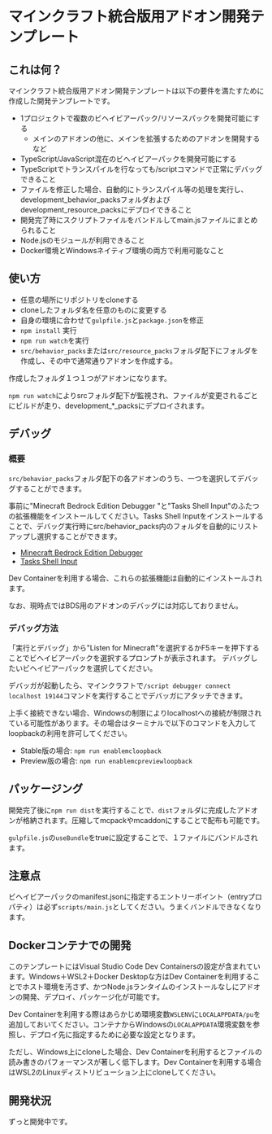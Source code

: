 # マインクラフト統合版用アドオン開発テンプレート
## これは何？
マインクラフト統合版用アドオン開発テンプレートは以下の要件を満たすために作成した開発テンプレートです。
- 1プロジェクトで複数のビヘイビアーパック/リソースパックを開発可能にする
    - メインのアドオンの他に、メインを拡張するためのアドオンを開発するなど
- TypeScript/JavaScript混在のビヘイビアーパックを開発可能にする
- TypeScriptでトランスパイルを行なっても/scriptコマンドで正常にデバッグできること
- ファイルを修正した場合、自動的にトランスパイル等の処理を実行し、development_behavior_packsフォルダおよびdevelopment_resource_packsにデプロイできること
- 開発完了時にスクリプトファイルをバンドルしてmain.jsファイルにまとめられること
- Node.jsのモジュールが利用できること
- Docker環境とWindowsネイティブ環境の両方で利用可能なこと

## 使い方
- 任意の場所にリポジトリをcloneする
- cloneしたフォルダ名を任意のものに変更する
- 自身の環境に合わせて`gulpfile.js`と`package.json`を修正
- `npm install` 実行
- `npm run watch`を実行
- `src/behavior_packs`または`src/resource_packs`フォルダ配下にフォルダを作成し、その中で通常通りアドオンを作成する。

作成したフォルダ１つ１つがアドオンになります。

`npm run watch`によりsrcフォルダ配下が監視され、ファイルが変更されるごとにビルドが走り、development_*_packsにデプロイされます。

## デバッグ

### 概要
`src/behavior_packs`フォルダ配下の各アドオンのうち、一つを選択してデバッグすることができます。

事前に"Minecraft Bedrock Edition Debugger
"と"Tasks Shell Input"のふたつの拡張機能をインストールしてください。Tasks Shell Inputをインストールすることで、デバッグ実行時にsrc/behavior_packs内のフォルダを自動的にリストアップし選択することができます。
- [Minecraft Bedrock Edition Debugger
](https://marketplace.visualstudio.com/items?itemName=mojang-studios.minecraft-debugger)
- [Tasks Shell Input](https://marketplace.visualstudio.com/items?itemName=augustocdias.tasks-shell-input)

Dev Containerを利用する場合、これらの拡張機能は自動的にインストールされます。

なお、現時点ではBDS用のアドオンのデバッグには対応しておりません。

### デバッグ方法
「実行とデバッグ」から"Listen for Minecraft"を選択するかF5キーを押下することでビヘイビアーパックを選択するプロンプトが表示されます。
デバッグしたいビヘイビアーパックを選択してください。

デバッガが起動したら、マインクラフトで`/script debugger connect localhost 19144`コマンドを実行することでデバッガにアタッチできます。

上手く接続できない場合、Windowsの制限によりlocalhostへの接続が制限されている可能性があります。その場合はターミナルで以下のコマンドを入力してloopbackの利用を許可してください。
- Stable版の場合: `npm run enablemcloopback`
- Preview版の場合: `npm run enablemcpreviewloopback`

## パッケージング
開発完了後に`npm run dist`を実行することで、`dist`フォルダに完成したアドオンが格納されます。圧縮してmcpackやmcaddonにすることで配布も可能です。

`gulpfile.js`の`useBundle`をtrueに設定することで、１ファイルにバンドルされます。


## 注意点
ビヘイビアーパックのmanifest.jsonに指定するエントリーポイント（entryプロパティ）は必ず`scripts/main.js`としてください。うまくバンドルできなくなります。

## Dockerコンテナでの開発
このテンプレートにはVisual Studio Code Dev Containersの設定が含まれています。Windows＋WSL2＋Docker Desktopな方はDev Containerを利用することでホスト環境を汚さず、かつNode.jsランタイムのインストールなしにアドオンの開発、デプロイ、パッケージ化が可能です。

Dev Containerを利用する際はあらかじめ環境変数`WSLENV`に`LOCALAPPDATA/pu`を追加しておいてください。コンテナからWindowsの`LOCALAPPDATA`環境変数を参照し、デプロイ先に指定するために必要な設定となります。

ただし、Windows上にcloneした場合、Dev Containerを利用するとファイルの読み書きのパフォーマンスが著しく低下します。Dev Containerを利用する場合はWSL2のLinuxディストリビューション上にcloneしてください。

## 開発状況
ずっと開発中です。